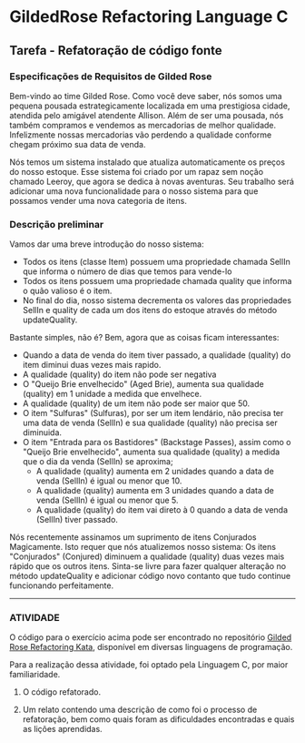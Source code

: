 # GildedRose Refactoring Language C

## Tarefa - Refatoração de código fonte

### Especificações de Requisitos de Gilded Rose
Bem-vindo ao time Gilded Rose. Como você deve saber, nós somos uma pequena pousada estrategicamente localizada em uma prestigiosa cidade, atendida pelo amigável atendente Allison. Além de ser uma pousada, nós também compramos e vendemos as mercadorias de melhor qualidade. Infelizmente nossas mercadorias vão perdendo a qualidade conforme chegam próximo sua data de venda.

Nós temos um sistema instalado que atualiza automaticamente os preços do nosso estoque. Esse sistema foi criado por um rapaz sem noção chamado Leeroy, que agora se dedica à novas aventuras. Seu trabalho será adicionar uma nova funcionalidade para o nosso sistema para que possamos vender uma nova categoria de itens.

### Descrição preliminar
Vamos dar uma breve introdução do nosso sistema:

- Todos os itens (classe Item) possuem uma propriedade chamada SellIn que informa o número de dias que temos para vende-lo
- Todos os itens possuem uma propriedade chamada quality que informa o quão valioso é o item.
- No final do dia, nosso sistema decrementa os valores das propriedades SellIn e quality de cada um dos itens do estoque através do método updateQuality.

Bastante simples, não é? Bem, agora que as coisas ficam interessantes:

- Quando a data de venda do item tiver passado, a qualidade (quality) do item diminui duas vezes mais rapido.
- A qualidade (quality) do item não pode ser negativa
- O "Queijo Brie envelhecido" (Aged Brie), aumenta sua qualidade (quality) em 1 unidade a medida que envelhece.
- A qualidade (quality) de um item não pode ser maior que 50.
- O item "Sulfuras" (Sulfuras), por ser um item lendário, não precisa ter uma data de venda (SellIn) e sua qualidade (quality) não precisa ser diminuida.
- O item "Entrada para os Bastidores" (Backstage Passes), assim como o "Queijo Brie envelhecido", aumenta sua qualidade (quality) a medida que o dia da venda (SellIn) se aproxima;
  - A qualidade (quality) aumenta em 2 unidades quando a data de venda (SellIn) é igual ou menor que 10.
  - A qualidade (quality) aumenta em 3 unidades quando a data de venda (SellIn) é igual ou menor que 5.
  - A qualidade (quality) do item vai direto à 0 quando a data de venda (SellIn) tiver passado.

Nós recentemente assinamos um suprimento de itens Conjurados Magicamente. Isto requer que nós atualizemos nosso sistema: Os itens "Conjurados" (Conjured) diminuem a qualidade (quality) duas vezes mais rápido que os outros itens. Sinta-se livre para fazer qualquer alteração no método updateQuality e adicionar código novo contanto que tudo continue funcionando perfeitamente.

---
### ATIVIDADE

O código para o exercício acima pode ser encontrado no repositório [Gilded Rose Refactoring Kata](https://github.com/emilybache/GildedRose-Refactoring-Kata), disponível em diversas linguagens de programação. 

Para a realização dessa atividade, foi optado pela Linguagem C, por maior familiaridade.

1. O código refatorado.

2. Um relato contendo uma descrição de como foi o processo de refatoração, bem como quais foram as dificuldades encontradas e quais as lições aprendidas. 
